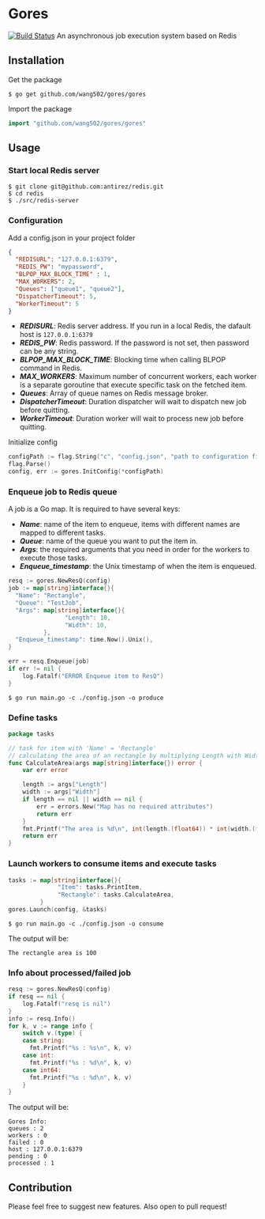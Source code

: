 # Gores
[![Build Status](https://travis-ci.com/wang502/gores.svg?token=KeHkjMsksZ2RWDDg6h5k&branch=master)](https://travis-ci.org/wang502/gores)
An asynchronous job execution system based on Redis

## Installation
Get the package
```
$ go get github.com/wang502/gores/gores
```
Import the package
```go
import "github.com/wang502/gores/gores"
```

## Usage
### Start local Redis server
```
$ git clone git@github.com:antirez/redis.git
$ cd redis
$ ./src/redis-server
```

### Configuration
Add a config.json in your project folder
```json
{
  "REDISURL": "127.0.0.1:6379",
  "REDIS_PW": "mypassword",
  "BLPOP_MAX_BLOCK_TIME" : 1,
  "MAX_WORKERS": 2,
  "Queues": ["queue1", "queue2"],
  "DispatcherTimeout": 5,
  "WorkerTimeout": 5
}
```
- ***REDISURL***: Redis server address. If you run in a local Redis, the dafault host is ```127.0.0.1:6379```
- ***REDIS_PW***: Redis password. If the password is not set, then password can be any string.
- ***BLPOP_MAX_BLOCK_TIME***: Blocking time when calling BLPOP command in Redis.
- ***MAX_WORKERS***: Maximum number of concurrent workers, each worker is a separate goroutine that execute specific task on the fetched item.
- ***Queues***: Array of queue names on Redis message broker.
- ***DispatcherTimeout***: Duration dispatcher will wait to dispatch new job before quitting.
- ***WorkerTimeout***: Duration worker will wait to process new job before quitting.

Initialize config
```go
configPath := flag.String("c", "config.json", "path to configuration file")
flag.Parse()
config, err := gores.InitConfig(*configPath)
```

### Enqueue job to Redis queue
A job is a Go map. It is required to have several keys:
- ***Name***: name of the item to enqueue, items with different names are mapped to different tasks.
- ***Queue***: name of the queue you want to put the item in.
- ***Args***: the required arguments that you need in order for the workers to execute those tasks.
- ***Enqueue_timestamp***: the Unix timestamp of when the item is enqueued.

```go
resq := gores.NewResQ(config)
job := map[string]interface{}{
  "Name": "Rectangle",
  "Queue": "TestJob",
  "Args": map[string]interface{}{
                "Length": 10,
                "Width": 10,
          },
  "Enqueue_timestamp": time.Now().Unix(),
}

err = resq.Enqueue(job)
if err != nil {
	log.Fatalf("ERROR Enqueue item to ResQ")
}
```

```
$ go run main.go -c ./config.json -o produce
```

### Define tasks
```go
package tasks

// task for item with 'Name' = 'Rectangle'
// calculating the area of an rectangle by multiplying Length with Width
func CalculateArea(args map[string]interface{}) error {
    var err error

    length := args["Length"]
    width := args["Width"]
    if length == nil || width == nil {
        err = errors.New("Map has no required attributes")
        return err
    }
    fmt.Printf("The area is %d\n", int(length.(float64)) * int(width.(float64)))
    return err
}
```

### Launch workers to consume items and execute tasks
```go
tasks := map[string]interface{}{
              "Item": tasks.PrintItem,
              "Rectangle": tasks.CalculateArea,
         }
gores.Launch(config, &tasks)
```

```
$ go run main.go -c ./config.json -o consume
```

The output will be:
```
The rectangle area is 100
```

### Info about processed/failed job
```go
resq := gores.NewResQ(config)
if resq == nil {
    log.Fatalf("resq is nil")
}
info := resq.Info()
for k, v := range info {
    switch v.(type) {
    case string:
      fmt.Printf("%s : %s\n", k, v)
    case int:
      fmt.Printf("%s : %d\n", k, v)
    case int64:
      fmt.Printf("%s : %d\n", k, v)
    }
}
```

The output will be:
```
Gores Info:
queues : 2
workers : 0
failed : 0
host : 127.0.0.1:6379
pending : 0
processed : 1
```

## Contribution
Please feel free to suggest new features. Also open to pull request!
